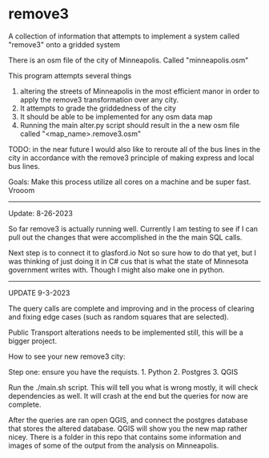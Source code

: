 # remove3
A collection of information that attempts to implement a system called "remove3" onto a gridded system

There is an osm file of the city of Minneapolis. Called "minneapolis.osm"

This program attempts several things
1. altering the streets of Minneapolis in the most efficient manor in order to apply the remove3 transformation over any city.
2. It attempts to grade the griddedness of the city
3. It should be able to be implemented for any osm data map
4. Running the main alter.py script should result in the a new osm file called "<map_name>.remove3.osm"

TODO: in the near future I would also like to reroute all of the bus lines in the city in accordance with the remove3 principle of making express and local bus lines.

Goals: Make this process utilize all cores on a machine and be super fast. Vrooom

**********************************
Update: 8-26-2023

So far remove3 is actually running well. Currently I am testing to see if I can pull out the changes that were accomplished in the the main SQL calls.

Next step is to connect it to glasford.io
Not so sure how to do that yet, but I was thinking of just doing it in C# cus that is what the state of Minnesota government writes with. Though I might also make one in python.

*****************************************************
UPDATE 9-3-2023

The query calls are complete and improving and in the process of clearing and fixing edge cases (such as random squares that are selected).

Public Transport alterations needs to be implemented still, this will be a bigger project.

How to see your new remove3 city:

Step one: ensure you have the requists.
    1. Python 
    2. Postgres
    3. QGIS

Run the ./main.sh script. This will tell you what is wrong mostly, it will check dependencies as well. It will crash at the end but the queries for now are complete.

After the queries are ran open QGIS, and connect the postgres database that stores the altered database. 
QGIS will show you the new map rather nicey. There is a folder in this repo that contains some information and images of some of the output from the analysis on Minneapolis.